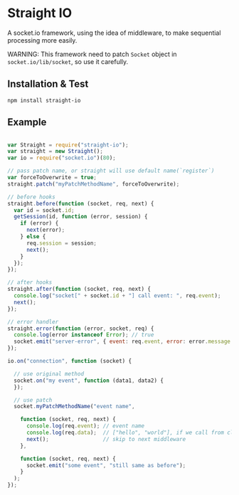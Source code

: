 Straight IO
===========

A socket.io framework, using the idea of middleware, to make sequential processing more easily.

WARNING: This framework need to patch `Socket` object in `socket.io/lib/socket`, so use it carefully.

Installation & Test
------------

```
npm install straight-io
```

Example
-----------

```javascript

var Straight = require("straight-io");
var straight = new Straight();
var io = require("socket.io")(80);

// pass patch name, or straight will use default name(`register`)
var forceToOverwrite = true;
straight.patch("myPatchMethodName", forceToOverwrite);

// before hooks
straight.before(function (socket, req, next) {
  var id = socket.id;
  getSession(id, function (error, session) {
    if (error) {
      next(error);
    } else {
      req.session = session;
      next();
    }
  });
});

// after hooks
straight.after(function (socket, req, next) {
  console.log("socket[" + socket.id + "] call event: ", req.event);
  next();
});

// error handler
straight.error(function (error, socket, req) {
  console.log(error instanceof Error); // true
  socket.emit("server-error", { event: req.event, error: error.message });
});

io.on("connection", function (socket) {

  // use original method
  socket.on("my event", function (data1, data2) {
  });

  // use patch
  socket.myPatchMethodName("event name",

    function (socket, req, next) {
      console.log(req.event); // event name
      console.log(req.data);  // ["hello", "world"], if we call from client side: client.emit("event name", "hello", "world")
      next();                 // skip to next middleware
    },

    function (socket, req, next) {
      socket.emit("some event", "still same as before");
    }
  );
});

```
